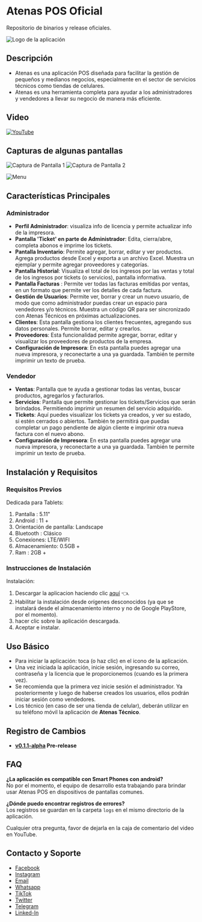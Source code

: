 
 # Atenas POS Oficial
 Repositorio de binarios y release oficiales. 

![Logo de la aplicación](https://github.com/user-attachments/assets/39ca679a-91fe-4f96-8af2-ed289ad65b12)

## Descripción
- Atenas es una aplicación POS diseñada para facilitar la gestión de pequeños y medianos negocios, especialmente en el sector de servicios técnicos como tiendas de celulares. 
- Atenas es una herramienta completa para ayudar a los administradores y vendedores a llevar su negocio de manera más eficiente. 

## Video
[![YouTube](https://img.youtube.com/vi/O1E8stRIkD8/0.jpg)](https://youtu.be/O1E8stRIkD8)

## Capturas de algunas pantallas
![Captura de Pantalla 1](https://github.com/user-attachments/assets/7ec0aab2-b34d-4dea-b49e-66479be17a7f)
![Captura de Pantalla 2](https://github.com/user-attachments/assets/9a49a018-8cd9-43c9-b087-ed1a9e56dbeb)

![Menu](https://github.com/user-attachments/assets/578edc5f-0883-47a1-ab8f-46488cbc901d)



## Características Principales

### Administrador
- **Perfil Administrador**: visualiza info de licencia y permite actualizar info de la impresora.  
- **Pantalla 'Ticket' en parte de Administrador**: Edita, cierra/abre, completa abonos e imprime los tickets.  
- **Pantalla Inventario**: Permite agregar, borrar, editar y ver productos. Agrega productos desde Excel y exporta a un archivo Excel. Muestra un ejemplar y permite agregar proveedores y categorías.  
- **Pantalla Historial**: Visualiza el total de los ingresos por las ventas y total de los ingresos por tickets (o servicios), pantalla informativa.  
- **Pantalla Facturas** : Permite ver todas las facturas emitidas por ventas, en un formato que permite ver los detalles de cada factura.  
- **Gestión de Usuarios**: Permite ver, borrar y crear un nuevo usuario, de modo que como administrador puedas crear un espacio para vendedores y/o técnicos. Muestra un código QR para ser sincronizado con Atenas Técnicos en próximas actualizaciones.  
- **Clientes**: Esta pantalla gestiona los clientes frecuentes, agregando sus datos personales. Permite borrar, editar y crearlos.  
- **Proveedores**: Esta funcionalidad permite agregar, borrar, editar y visualizar los proveedores de productos de la empresa.  
- **Configuración de Impresora**: En esta pantalla puedes agregar una nueva impresora, y reconectarte a una ya guardada. También te permite imprimir un texto de prueba.  
  
### Vendedor  
- **Ventas**: Pantalla que te ayuda a gestionar todas las ventas, buscar productos, agregarlos y facturarlos.  
- **Servicios**: Pantalla que permite gestionar los tickets/Servicios que serán brindados. Permitiendo imprimir un resumen del servicio adquirido.  
- **Tickets**: Aquí puedes visualizar los tickets ya creados, y ver su estado, si estén cerrados o abiertos. También te permitirá que puedas completar un pago pendiente de algún cliente e imprimir otra nueva factura con el nuevo abono.  
- **Configuración de Impresora**: En esta pantalla puedes agregar una nueva impresora, y reconectarte a una ya guardada. También te permite imprimir un texto de prueba.

## Instalación y Requisitos
### Requisitos Previos
  Dedicada para Tablets: 
  1. Pantalla :  5.11"
  2. Android : 11 + 
  3. Orientación de pantalla: Landscape
  4. Bluetooth : Clásico
  5. Conexiones: LTE/WIFI
  6. Almacenamiento: 0.5GB +
  7. Ram : 2GB +

  
### Instrucciones de Instalación


Instalación: 
1. Descargar la aplicacion haciendo clic [aquí](https://github.com/iC0d1g0/Atenas_POS_Oficial/releases/download/v0.1.1-alpha/Atenas_v0.1.1-alpha.apk) 👈.
2. Habilitar la instalación desde orígenes desconocidos (ya que se instalará desde el almacenamiento interno y no de Google PlayStore, por el momento).
3. hacer clic sobre la aplicación descargada. 
4. Aceptar e instalar. 


## Uso Básico
- Para iniciar la aplicación: toca (o haz clic) en el icono de la aplicación.
- Una vez iniciada la aplicación, inicie sesión, ingresando su correo, contraseña y la licencia que le proporcionemos (cuando es la primera vez).
- Se recomienda que la primera vez inicie sesión el administrador. Ya posteriormente y luego de haberse creados los usuarios, ellos podrán iniciar sesión como vendedores.
- Los técnico (en caso de ser una tienda de celular), deberán utilizar en su teléfono móvil la aplicación de **Atenas Técnico**.

## Registro de Cambios
- **[v0.1.1-alpha](https://github.com/iC0d1g0/Atenas_POS_Oficial/releases/tag/v0.1.1-alpha)  Pre-release**

## FAQ
**¿La aplicación es compatible con Smart Phones con android?**  
No por el momento, el equipo de desarrollo esta trabajando para brindar usar Atenas POS en dispositivos de pantallas comunes.

**¿Dónde puedo encontrar registros de errores?**  
Los registros se guardan en la carpeta `logs` en el mismo directorio de la aplicación.

Cualquier otra pregunta, favor de dejarla en la caja de comentario del video en YouTube.

## Contacto y Soporte
<ul class="center-ul pr-4">
<li class="mb-2"><a href="https://www.facebook.com/profile.php?id=61553090004333"><i class="fa-brands fa-facebook-f" style="color: #ffffff;"></i> Facebook</a></li>
<li class="mb-2"><a href="https://www.instagram.com/solidtype_rd/"><i class="fa-brands fa-instagram" style="color: #ffffff;"></i> Instagram</a></li>
<li class="mb-2"><a href="solidtype364@gmail.com"><i class="fa-solid fa-envelope" style="color: #ffffff;"></i> Email</a></li>
<li class="mb-2"><a href="https://api.whatsapp.com/send?phone=8292038725"><i class="fa-brands fa-whatsapp" style="color: #ffffff;"></i> Whatsapp</a></li>
<li class="mb-2"><a href="https://www.tiktok.com/@solidtype_rd"><i class="fa-brands fa-tiktok" style="color: #ffffff;"></i> TikTok</a></li>
<li class="mb-2"><a href="https://twitter.com/solidtype_rd"><i class="fa-brands fa-twitter" style="color: #ffffff;"></i> Twitter</a></li>
<li class="mb-2"><a href="https://t.me/SolidType"> <i class="fa-brands fa-telegram" style="color: #ffffff;"></i> Telegram</a></li>
<li class="mb-2"><a href="https://www.linkedin.com/in/solidtype-rd-499502299/"><i class="fa-brands fa-linkedin" style="color: #ffffff;"></i> Linked-In</a></li>
</ul>
